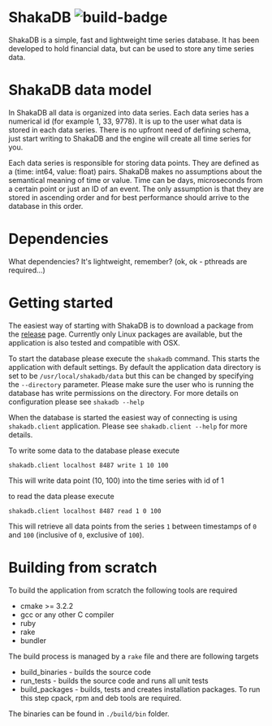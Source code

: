 ShakaDB ![build-badge](https://travis-ci.org/burzyk/ShakaDB.svg?branch=master)
============================

ShakaDB is a simple, fast and lightweight time series database. It has been developed to hold financial data, but can be used to store any time series data.

ShakaDB data model
============================
In ShakaDB all data is organized into data series. Each data series has a numerical id (for example 1, 33, 9778). It is up to the user what data is stored in each data series. There is no upfront need of defining schema, just start writing to ShakaDB and the engine will create all time series for you.

Each data series is responsible for storing data points. They are defined as a (time: int64, value: float) pairs. ShakaDB makes no assumptions about the semantical meaning of time or value. Time can be days, microseconds from a certain point or just an ID of an event. The only assumption is that they are stored in ascending order and for best performance should arrive to the database in this order.

Dependencies
============================
What dependencies? It's lightweight, remember? (ok, ok - pthreads are required...)

Getting started
============================
The easiest way of starting with ShakaDB is to download a package from the [release](https://github.com/burzyk/ShakaDB/releases) page. Currently only Linux packages are available, but the application is also tested and compatible with OSX.

To start the database please execute the `shakadb` command. This starts the application with default settings. By default the application data directory is set to be `/usr/local/shakadb/data` but this can be changed by specifying the `--directory` parameter. Please make sure the user who is running the database has write permissions on the directory. For more details on configuration please see `shakadb --help`

When the database is started the easiest way of connecting is using `shakadb.client` application. Please see `shakadb.client --help` for more details.

To write some data to the database please execute
```
shakadb.client localhost 8487 write 1 10 100
```
This will write data point (10, 100) into the time series with id of 1

to read the data please execute
```
shakadb.client localhost 8487 read 1 0 100
```
This will retrieve all data points from the series `1` between timestamps of `0` and `100` (inclusive of `0`, exclusive of `100`).

Building from scratch
============================
To build the application from scratch the following tools are required
* cmake >= 3.2.2
* gcc or any other C compiler
* ruby
* rake
* bundler

The build process is managed by a `rake` file and there are following targets
* build_binaries - builds the source code
* run_tests - builds the source code and runs all unit tests
* build_packages - builds, tests and creates installation packages. To run this step cpack, rpm and deb tools are required.

The binaries can be found in `./build/bin` folder.
